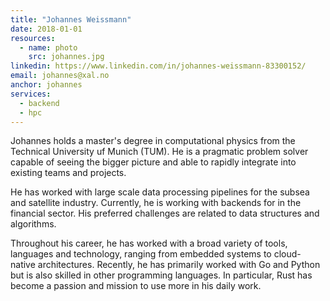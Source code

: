 ```yaml
---
title: "Johannes Weissmann"
date: 2018-01-01
resources:
  - name: photo
    src: johannes.jpg
linkedin: https://www.linkedin.com/in/johannes-weissmann-83300152/
email: johannes@xal.no
anchor: johannes
services:
  - backend
  - hpc
---
```


Johannes holds a master's degree in computational physics from the Technical
University uf Munich (TUM). He is a pragmatic problem solver capable of seeing
the bigger picture and able to rapidly integrate into existing teams and 
projects.

<!--more-->

He has worked with large scale data processing pipelines for the subsea and
satellite industry. Currently, he is working with backends for in the financial
sector. His preferred challenges are related to data structures and algorithms.

Throughout his career, he has worked with a broad variety of tools, languages and
technology, ranging from embedded systems to cloud-native architectures. Recently,
he has primarily worked with Go and Python but is also skilled in other programming
languages. In particular, Rust has become a passion and mission to use more in
his daily work.
